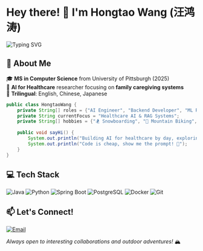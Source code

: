 # Hey there! 👋 I'm Hongtao Wang (汪鸿涛)

![Typing SVG](https://readme-typing-svg.herokuapp.com?font=Fira+Code&size=22&duration=3000&pause=1000&color=36BCF7&width=500&lines=AI+Engineer;Healthcare+Tech+Developer;Outdoor+Adventure+Enthusiast)

## 🚀 About Me

🎓 **MS in Computer Science** from University of Pittsburgh (2025)  
🏥 **AI for Healthcare** researcher focusing on **family caregiving systems**  
🗾 **Trilingual**: English, Chinese, Japanese  

```java
public class HongtaoWang {
    private String[] roles = {"AI Engineer", "Backend Developer", "ML Researcher"};
    private String currentFocus = "Healthcare AI & RAG Systems";
    private String[] hobbies = {"🏂 Snowboarding", "🚵 Mountain Biking", "🥾 Hiking"};
    
    public void sayHi() {
        System.out.println("Building AI for healthcare by day, exploring mountains by weekend! 🏔️");
        System.out.println("Code is cheap, show me the prompt! 🤖");
    }
}
```

## 💻 Tech Stack

![Java](https://img.shields.io/badge/Java-ED8B00?style=for-the-badge&logo=openjdk&logoColor=white)
![Python](https://img.shields.io/badge/Python-3776AB?style=for-the-badge&logo=python&logoColor=white)
![Spring Boot](https://img.shields.io/badge/Spring_Boot-6DB33F?style=for-the-badge&logo=spring-boot&logoColor=white)
![PostgreSQL](https://img.shields.io/badge/PostgreSQL-316192?style=for-the-badge&logo=postgresql&logoColor=white)
![Docker](https://img.shields.io/badge/Docker-2496ED?style=for-the-badge&logo=docker&logoColor=white)
![Git](https://img.shields.io/badge/Git-F05032?style=for-the-badge&logo=git&logoColor=white)

## 📫 Let's Connect!

[![Email](https://img.shields.io/badge/Email-D14836?style=for-the-badge&logo=gmail&logoColor=white)](mailto:htwang021@gmail.com)

*Always open to interesting collaborations and outdoor adventures!* 🏔️
